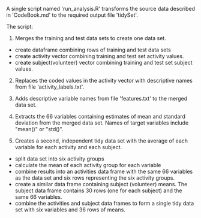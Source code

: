 A single script named 'run_analysis.R' transforms the source data described in 'CodeBook.md' to the required output file 'tidySet'.

The script:  
1) Merges the training and test data sets to create one data set.
- create dataframe combining rows of training and test data sets
- create activity vector combining training and test set activity values.
- create subject(volunteer) vector combining training and test set subject values.

2) Replaces the coded values in the activity vector with descriptive names from file 'activity_labels.txt'.

3) Adds descriptive variable names from file 'features.txt' to the merged data set.

4) Extracts the 66 variables containing estimates of mean and standard deviation from the merged data set. Names of target variables include "mean()" or "std()".

5) Creates a second, independent tidy data set with the average of each variable for each activity and each subject. 
- split data set into six activity groups
- calculate the mean of each activity group for each variable
- combine results into an activities data frame with the same 66 variables as the
  data set and six rows representing the six activity groups.
- create a similar data frame containing subject (volunteer) means. The subject data
  frame contains 30 rows (one for each subject) and the same 66 variables.
- combine the activities and subject data frames to form a single tidy data set
  with six variables and 36 rows of means.
